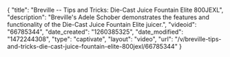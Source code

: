{
    "title": "Breville -- Tips and Tricks: Die-Cast Juice Fountain Elite 800JEXL",
    "description": "Breville's Adele Schober demonstrates the features and functionality of the Die-Cast Juice Fountain Elite juicer.",
    "videoid": "66785344",
    "date_created": "1260385325",
    "date_modified": "1472244308",
    "type": "captivate",
    "layout": "video",
    "url": "\/v\/breville-tips-and-tricks-die-cast-juice-fountain-elite-800jexl\/66785344"
}